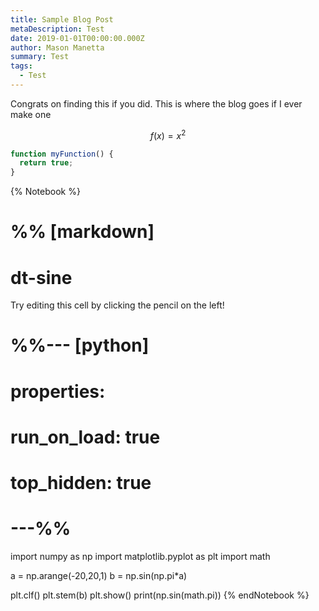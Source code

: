 ```yaml
---
title: Sample Blog Post
metaDescription: Test
date: 2019-01-01T00:00:00.000Z
author: Mason Manetta
summary: Test
tags:
  - Test
---
```

Congrats on finding this if you did. This is where the blog goes if I ever make one 

$$ f(x) = x^2 $$

``` js
function myFunction() {
  return true;
}
```

{% Notebook %}
# %% [markdown]
# dt-sine
Try editing this cell by clicking the pencil on the left!
# %%--- [python]
# properties:
#   run_on_load: true
#   top_hidden: true
# ---%%
import numpy as np
import matplotlib.pyplot as plt
import math

a = np.arange(-20,20,1)
b = np.sin(np.pi*a)

plt.clf()
plt.stem(b)
plt.show()
print(np.sin(math.pi))
{% endNotebook %}

